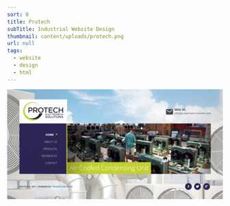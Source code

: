 ```yaml
---
sort: 0
title: Protech
subTitle: Industrial Website Design
thumbnail: content/uploads/protech.png
url: null
tags:
  - website
  - design
  - html
---
```


![Protech](content/uploads/protech-home.png)
